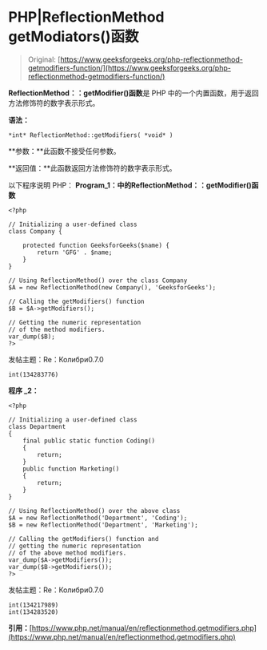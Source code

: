 # PHP|ReflectionMethod getModiators()函数

> Original: [https://www.geeksforgeeks.org/php-reflectionmethod-getmodifiers-function/](https://www.geeksforgeeks.org/php-reflectionmethod-getmodifiers-function/)

**ReflectionMethod：：getModifier()函数**是 PHP 中的一个内置函数，用于返回方法修饰符的数字表示形式。

**语法：**

```
*int* ReflectionMethod::getModifiers( *void* )
```

**参数：**此函数不接受任何参数。

**返回值：**此函数返回方法修饰符的数字表示形式。

以下程序说明 PHP：
**Program_1：**中的**ReflectionMethod：：getModifier()函数**

```
<?php

// Initializing a user-defined class
class Company {

    protected function GeeksforGeeks($name) {
        return 'GFG' . $name;
    }
}

// Using ReflectionMethod() over the class Company
$A = new ReflectionMethod(new Company(), 'GeeksforGeeks');

// Calling the getModifiers() function
$B = $A->getModifiers();

// Getting the numeric representation 
// of the method modifiers.
var_dump($B);
?>
```

发帖主题：Re：Колибри0.7.0

```
int(134283776)

```

**程序 _2：**

```
<?php

// Initializing a user-defined class
class Department
{
    final public static function Coding()
    {
        return;
    }
    public function Marketing()
    {
        return;
    }
}

// Using ReflectionMethod() over the above class
$A = new ReflectionMethod('Department', 'Coding');
$B = new ReflectionMethod('Department', 'Marketing');

// Calling the getModifiers() function and 
// getting the numeric representation 
// of the above method modifiers.
var_dump($A->getModifiers());
var_dump($B->getModifiers());
?>
```

发帖主题：Re：Колибри0.7.0

```
int(134217989)
int(134283520)

```

**引用：**[https://www.php.net/manual/en/reflectionmethod.getmodifiers.php](https://www.php.net/manual/en/reflectionmethod.getmodifiers.php)